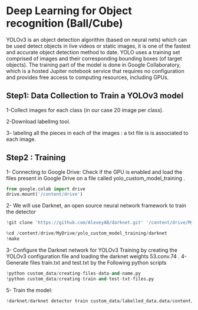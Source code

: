 #  Deep Learning for Object recognition (Ball/Cube)

YOLOv3 is an object detection algorithm (based on neural nets) which can be used detect objects in live videos or static images, it is one of the fastest and accurate object detection method to date. YOLO uses a training set comprised of images and their corresponding bounding boxes (of target objects).
The training part of the model is done in Google Collaboratory, which is a hosted Jupiter notebook service that requires no configuration and provides free access to computing resources, including GPUs.

## Step1: Data Collection to Train a YOLOv3 model                
1-Collect images for each class (in our case 20 image per class).  
   
2-Download labelImg tool.
                                 
3- labeling all the pieces in each of the images : a txt file is is associated to each image.


## Step2 : Training
1- Connecting to Google Drive: Check if the GPU is enabled and load the files present in Google Drive on a file called yolo_custom_model_training .

```python
from google.colab import drive
drive.mount('/content/drive')
```

2- We will use Darknet, an open source neural network framework to train the detector

```python
!git clone 'https://github.com/AlexeyAB/darknet.git' '/content/drive/MyDrive/yolo_custom_model_training/darknet'
```

```python
%cd /content/drive/MyDrive/yolo_custom_model_training/darknet
!make
```
3- Configure the Darknet network for YOLOv3 Training by creating the YOLOv3 configuration file and loading the darknet weights 53.conv.74 .
4-
Generate files train.txt and test.txt by the Following python scripts
```python
!python custom_data/creating-files-data-and-name.py
!python custom_data/creating-train-and-test-txt-files.py
```
5- Train the model:
```python
!darknet/darknet detector train custom_data/labelled_data.data/content/drive/MyDrive/yolo_custom_model_training/darknet/cfg/yolov3_custom.cfg custom_weight/darknet53.conv.74 -dont_show
```



